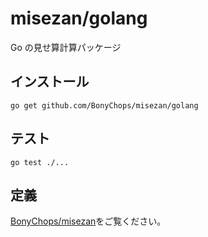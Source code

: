 # misezan/golang

Go の見せ算計算パッケージ

## インストール

```
go get github.com/BonyChops/misezan/golang
```

## テスト

```
go test ./...
```

## 定義

[BonyChops/misezan](https://github.com/BonyChops/misezan)をご覧ください。
